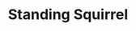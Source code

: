 ---
pid: MP96
title: Standing Squirrel
location_transcription: Park, Field
zipcode: 
outside_phl: 
neighborhood: 
age: '30'
age_range: 30-39
instagram: 
image_file_name: MP_96.jpg
proposal_transcription: 'Standing squirrel that is waiting: newcomers. new possibilities,
  changings'
topic: Animals
topic_summary: '0'
type: Other No Form
keywords_other: 
credit: OLZHAS
image_labels: 
twitter: 
facebook: 
permalink: "/monuments/mp96/"
layout: item-page
---